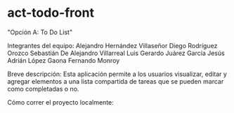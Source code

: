 # act-todo-front

"Opción A: To Do List"

Integrantes del equipo:
Alejandro Hernández Villaseñor
Diego Rodríguez Orozco
Sebastián De Alejandro Villarreal
Luis Gerardo Juárez García
Jesús Adrián López Gaona
Fernando Monroy

Breve descripción:
Esta aplicación permite a los usuarios visualizar, editar y agregar elementos
a una lista compartida de tareas que se pueden marcar como completadas o no.


Cómo correr el proyecto localmente:
